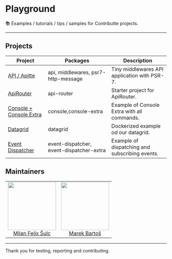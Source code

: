 # Playground

:books: Examples / tutorials / tips / samples for Contributte projects.

-----

## Projects

| Project | Packages | Description |
|---------|----------|-------------|
| [API / Apitte](https://github.com/apitte/playground/tree/master) | api, middlewares, psr7-http-message | Tiny middlewares API application with PSR-7. |
| [ApiRouter](https://github.com/contributte/playground/tree/master/api-router) | api-router | Starter project for ApiRouter. |
| [Console + Console Extra](https://github.com/contributte/playground/tree/master/console-extra) | console,console-extra | Example of Console Extra with all commands. |
| [Datagrid](https://github.com/contributte/playground/tree/master/datagrid) | datagrid | Dockerized example od our datagrid. |
| [Event Dispatcher](https://github.com/contributte/playground/tree/master/event-dispatcher) | event-dispatcher, event-dispatcher-extra | Example of dispatching and subscribing events. |

## Maintainers

<table>
  <tbody>
    <tr>
      <td align="center">
        <a href="https://github.com/f3l1x">
            <img width="150" height="150" src="https://avatars2.githubusercontent.com/u/538058?v=3&s=150">
        </a>
        </br>
        <a href="https://github.com/f3l1x">Milan Felix Šulc</a>
      </td>
      <td align="center">
        <a href="https://github.com/mabar">
            <img width="150" height="150" src="https://avatars0.githubusercontent.com/u/20974277?s=400&v=4">
        </a>
        </br>
        <a href="https://github.com/mabar">Marek Bartoš</a>
      </td>
    </tr>
  <tbody>
</table>

---

Thank you for testing, reporting and contributing.
